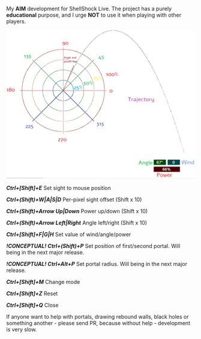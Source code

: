 My **AIM** development for ShellShock Live. The project has a purely **educational** purpose, and I urge **NOT** to use it when playing with other players.

![Guide](https://github.com/Rain0Ash/ShellShockLive-Aim/blob/master/guide.png)

***Ctrl+[Shift]+E***     Set sight to mouse position

***Ctrl+(Shift)+W|A|S|D***    Per-pixel sight offset (Shift x 10)

***Ctrl+(Shift)+Arrow Up|Down***     Power up/down (Shift x 10)

***Ctrl+(Shift)+Arrow Left|Right***     Angle left/right (Shift x 10)

***Ctrl+[Shift]+F|G|H***     Set value of wind/angle/power

***!CONCEPTUAL! Ctrl+(Shift)+P***     Set position of first/second portal. Will being in the next major release.

***!CONCEPTUAL! Ctrl+Alt+P***     Set portal radius. Will being in the next major release.

***Ctrl+[Shift]+M***    Change mode

***Ctrl+[Shift]+Z***    Reset

***Ctrl+[Shift]+Q***    Close

If anyone want to help with portals, drawing rebound walls, black holes or something another - please send PR, because without help - development is very slow.